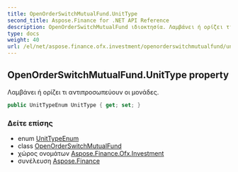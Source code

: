```yaml
---
title: OpenOrderSwitchMutualFund.UnitType
second_title: Aspose.Finance for .NET API Reference
description: OpenOrderSwitchMutualFund ιδιοκτησία. Λαμβάνει ή ορίζει τι αντιπροσωπεύουν οι μονάδες.
type: docs
weight: 40
url: /el/net/aspose.finance.ofx.investment/openorderswitchmutualfund/unittype/
---
```

## OpenOrderSwitchMutualFund.UnitType property

Λαμβάνει ή ορίζει τι αντιπροσωπεύουν οι μονάδες.

```csharp
public UnitTypeEnum UnitType { get; set; }
```

### Δείτε επίσης

* enum [UnitTypeEnum](../../unittypeenum/)
* class [OpenOrderSwitchMutualFund](../)
* χώρος ονομάτων [Aspose.Finance.Ofx.Investment](../../openorderswitchmutualfund/)
* συνέλευση [Aspose.Finance](../../../)


